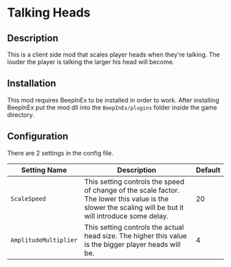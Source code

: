 # Talking Heads

## Description

This is a client side mod that scales player heads when they're talking. The louder the player is talking the larger his head will become.

## Installation

This mod requires BeepInEx to be installed in order to work. After installing BeepInEx put the mod dll into the `BeepInEx/plugins` folder inside the game directory.

## Configuration

There are 2 settings in the config file.

| Setting Name | Description | Default |
| ------------ | ----------- | ------------- |
| `ScaleSpeed` | This setting controls the speed of change of the scale factor. The lower this value is the slower the scaling will be but it will introduce some delay. | 20 |
| `AmplitudeMultiplier` | This setting controls the actual head size. The higher this value is the bigger player heads will be. | 4 |